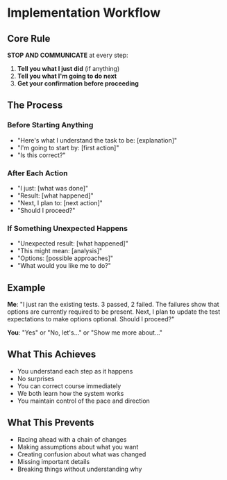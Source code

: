 # Implementation Workflow

## Core Rule

**STOP AND COMMUNICATE** at every step:

1. **Tell you what I just did** (if anything)
2. **Tell you what I'm going to do next**
3. **Get your confirmation before proceeding**

## The Process

### Before Starting Anything
- "Here's what I understand the task to be: [explanation]"
- "I'm going to start by: [first action]"
- "Is this correct?"

### After Each Action
- "I just: [what was done]"
- "Result: [what happened]"
- "Next, I plan to: [next action]"
- "Should I proceed?"

### If Something Unexpected Happens
- "Unexpected result: [what happened]"
- "This might mean: [analysis]"
- "Options: [possible approaches]"
- "What would you like me to do?"

## Example

**Me**: "I just ran the existing tests. 3 passed, 2 failed. The failures show that options are currently required to be present. Next, I plan to update the test expectations to make options optional. Should I proceed?"

**You**: "Yes" or "No, let's..." or "Show me more about..."

## What This Achieves

- You understand each step as it happens
- No surprises
- You can correct course immediately
- We both learn how the system works
- You maintain control of the pace and direction

## What This Prevents

- Racing ahead with a chain of changes
- Making assumptions about what you want
- Creating confusion about what was changed
- Missing important details
- Breaking things without understanding why